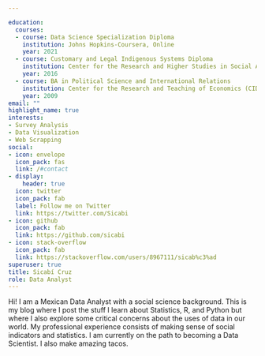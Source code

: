 ```yaml
---

education:
  courses:
  - course: Data Science Specialization Diploma
    institution: Johns Hopkins-Coursera, Online
    year: 2021
  - course: Customary and Legal Indigenous Systems Diploma
    institution: Center for the Research and Higher Studies in Social Anthropology (CIESAS), Mexico
    year: 2016
  - course: BA in Political Science and International Relations
    institution: Center for the Research and Teaching of Economics (CIDE), Mexico
    year: 2009
email: ""
highlight_name: true
interests:
- Survey Analysis
- Data Visualization
- Web Scrapping
social:
- icon: envelope
  icon_pack: fas
  link: /#contact
- display:
    header: true
  icon: twitter
  icon_pack: fab
  label: Follow me on Twitter
  link: https://twitter.com/Sicabi
- icon: github
  icon_pack: fab
  link: https://github.com/sicabi
- icon: stack-overflow
  icon_pack: fab
  link: https://stackoverflow.com/users/8967111/sicab%c3%ad
superuser: true
title: Sicabí Cruz
role: Data Analyst
---
```


Hi! I am a Mexican Data Analyst with a social science background. This is my blog where I post the stuff I learn about Statistics, R, and Python but where I also explore some critical concerns about the uses of data in our world. My professional experience consists of making sense of social indicators and statistics. I am currently on the path to becoming a Data Scientist. I also make amazing tacos.


